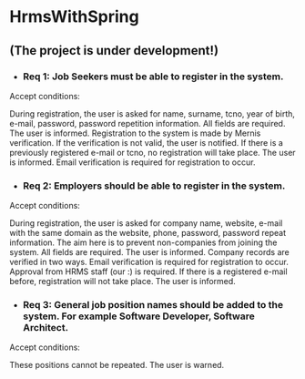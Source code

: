 # HrmsWithSpring


## (The project is under development!)
* ### Req 1: Job Seekers must be able to register in the system.

 Accept conditions:

During registration, the user is asked for name, surname, tcno, year of birth, e-mail, password, password repetition information.
All fields are required. The user is informed.
Registration to the system is made by Mernis verification.
If the verification is not valid, the user is notified.
If there is a previously registered e-mail or tcno, no registration will take place. The user is informed.
Email verification is required for registration to occur.
* ### Req 2: Employers should be able to register in the system.

 Accept conditions:

During registration, the user is asked for company name, website, e-mail with the same domain as the website, phone, password, password repeat information. The aim here is to prevent non-companies from joining the system.
All fields are required. The user is informed.
Company records are verified in two ways. Email verification is required for registration to occur. Approval from HRMS staff (our :) is required.
If there is a registered e-mail before, registration will not take place. The user is informed.
* ### Req 3: General job position names should be added to the system. For example Software Developer, Software Architect.

Accept conditions:

These positions cannot be repeated. The user is warned.

